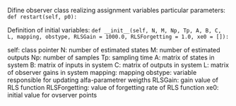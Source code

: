 Difine observer class realizing assignment variables particular parameters:
`def restart(self, p0):`

Definition of initial variables:
`def __init__(self, N, M, Np, Tp, A, B, C, L, mapping, obstype, RLSGain = 1000.0, RLSForgetting = 1.0, xe0 = []):`

self: class pointer 
N: number of estimated states
M: number of estimated outputs
Np: number of samples
Tp: sampling time
A: matrix of states in system
B: matrix of inputs in system
C: matrix of outputs in system
L: matrix of observer gains in system
mapping: mapping
obstype: variable responsible for updating alfa-parametrer weigths
RLSGain: gain value of RLS function
RLSForgetting: value of forgetting rate of RLS function
xe0: initial value for ovserver points


